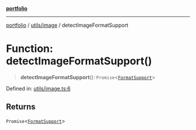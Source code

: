 [**portfolio**](../../../README.md)

***

[portfolio](../../../modules.md) / [utils/image](../README.md) / detectImageFormatSupport

# Function: detectImageFormatSupport()

> **detectImageFormatSupport**(): `Promise`\<[`FormatSupport`](../interfaces/FormatSupport.md)\>

Defined in: [utils/image.ts:6](https://github.com/tnorlund/Portfolio/blob/538cf698f1591eb0dd4327be6305ee87aa0e8aaa/portfolio/utils/image.ts#L6)

## Returns

`Promise`\<[`FormatSupport`](../interfaces/FormatSupport.md)\>
